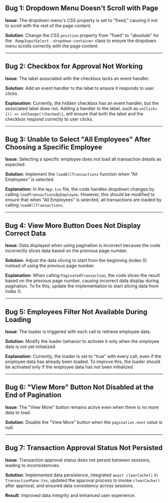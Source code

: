 ## Bug 1: Dropdown Menu Doesn't Scroll with Page

**Issue**: The dropdown menu's CSS property is set to "fixed," causing it not to scroll with the rest of the page content.

**Solution**: Change the CSS `position` property from "fixed" to "absolute" for the `.RampInputSelect--dropdown-container` class to ensure the dropdown menu scrolls correctly with the page content.

---

## Bug 2: Checkbox for Approval Not Working

**Issue**: The label associated with the checkbox lacks an event handler.

**Solution**: Add an event handler to the label to ensure it responds to user clicks.

**Explanation**: Currently, the hidden checkbox has an event handler, but the associated label does not. Adding a handler to the label, such as `onClick={() => onChange(!checked)}`, will ensure that both the label and the checkbox respond correctly to user clicks.

---

## Bug 3: Unable to Select "All Employees" After Choosing a Specific Employee

**Issue**: Selecting a specific employee does not load all transaction details as expected.

**Solution**: Implement the `loadAllTransactions` function when "All Employees" is selected.

**Explanation**: In the `App.tsx` file, the code handles dropdown changes by calling `loadTransactionsByEmployee`. However, this should be modified to ensure that when "All Employees" is selected, all transactions are loaded by calling `loadAllTransactions`.

---

## Bug 4: View More Button Does Not Display Correct Data

**Issue**: Data displayed when using pagination is incorrect because the code incorrectly slices data based on the previous page number.

**Solution**: Adjust the data slicing to start from the beginning (index 0) instead of using the previous page number.

**Explanation**: When calling `PaginatedTransaction`, the code slices the result based on the previous page number, causing incorrect data display during pagination. To fix this, update the implementation to start slicing data from index 0.

---

## Bug 5: Employees Filter Not Available During Loading

**Issue**: The loader is triggered with each call to retrieve employee data.

**Solution**: Modify the loader behavior to activate it only when the employee data is not yet initialized.

**Explanation**: Currently, the loader is set to "true" with every call, even if the employee data has already been loaded. To improve this, the loader should be activated only if the employee data has not been initialized.

---

## Bug 6: "View More" Button Not Disabled at the End of Pagination

**Issue**: The "View More" button remains active even when there is no more data to load.

**Solution**: Disable the "View More" button when the `pagination.next` value is null.

---

## Bug 7: Transaction Approval Status Not Persisted

**Issue**: Transaction approval status does not persist between sessions, leading to inconsistencies.

**Solution**: Implemented data persistence, integrated `await clearCache()` in `TransactionPane.tsx`, updated the approval process to invoke `clearCache()` after approval, and ensured data consistency across sessions.

**Result**: Improved data integrity and enhanced user experience.